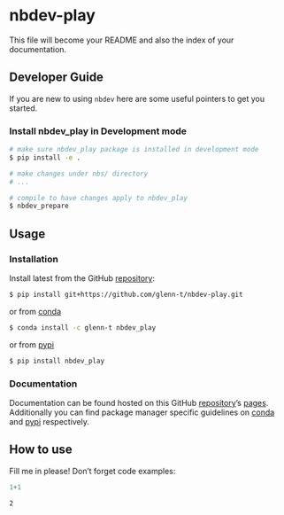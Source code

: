 # nbdev-play


<!-- WARNING: THIS FILE WAS AUTOGENERATED! DO NOT EDIT! -->

This file will become your README and also the index of your
documentation.

## Developer Guide

If you are new to using `nbdev` here are some useful pointers to get you
started.

### Install nbdev_play in Development mode

``` sh
# make sure nbdev_play package is installed in development mode
$ pip install -e .

# make changes under nbs/ directory
# ...

# compile to have changes apply to nbdev_play
$ nbdev_prepare
```

## Usage

### Installation

Install latest from the GitHub
[repository](https://github.com/glenn-t/nbdev-play):

``` sh
$ pip install git+https://github.com/glenn-t/nbdev-play.git
```

or from [conda](https://anaconda.org/glenn-t/nbdev-play)

``` sh
$ conda install -c glenn-t nbdev_play
```

or from [pypi](https://pypi.org/project/nbdev-play/)

``` sh
$ pip install nbdev_play
```

### Documentation

Documentation can be found hosted on this GitHub
[repository](https://github.com/glenn-t/nbdev-play)’s
[pages](https://glenn-t.github.io/nbdev-play/). Additionally you can
find package manager specific guidelines on
[conda](https://anaconda.org/glenn-t/nbdev-play) and
[pypi](https://pypi.org/project/nbdev-play/) respectively.

## How to use

Fill me in please! Don’t forget code examples:

``` python
1+1
```

    2
